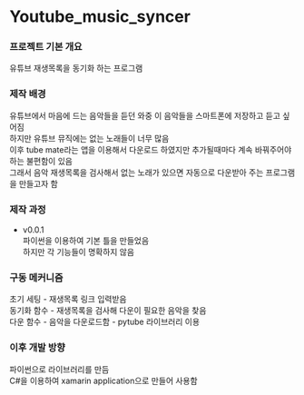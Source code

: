 # Youtube_music_syncer
### 프로젝트 기본 개요  
유튜브 재생목록을 동기화 하는 프로그램  
### 제작 배경
유튜브에서 마음에 드는 음악들을 듣던 와중 이 음악들을 스마트폰에 저장하고 듣고 싶어짐  
하지만 유튜브 뮤직에는 없는 노래들이 너무 많음  
이후 tube mate라는 앱을 이용해서 다운로드 하였지만 추가될때마다 계속 바꿔주어야 하는 불편함이 있음  
그래서 음악 재생목록을 검사해서 없는 노래가 있으면 자동으로 다운받아 주는 프로그램을 만들고자 함  
### 제작 과정
* v0.0.1  
파이썬을 이용하여 기본 틀을 만들었음  
하지만 각 기능들이 명확하지 않음  
### 구동 메커니즘
초기 세팅 - 재생목록 링크 입력받음  
동기화 함수 - 재생목록을 검사해 다운이 필요한 음악을 찾음  
다운 함수 - 음악을 다운로드함 - pytube 라이브러리 이용
### 이후 개발 방향
파이썬으로 라이브러리를 만듬  
C#을 이용하여 xamarin application으로 만들어 사용함
